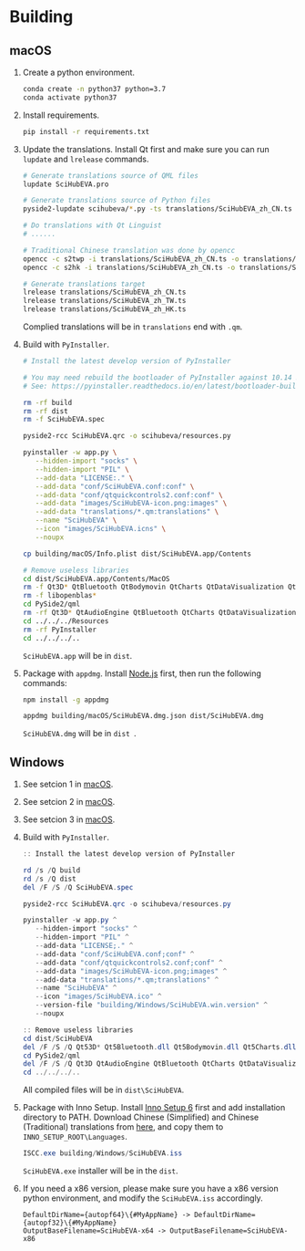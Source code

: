 # Building

## macOS

1. Create a python environment.

   ```bash
   conda create -n python37 python=3.7
   conda activate python37
   ```

2. Install requirements.

   ```bash
   pip install -r requirements.txt
   ```

3. Update the translations. Install Qt first and make sure you can run `lupdate` and `lrelease` commands.

   ```bash
   # Generate translations source of QML files
   lupdate SciHubEVA.pro

   # Generate translations source of Python files
   pyside2-lupdate scihubeva/*.py -ts translations/SciHubEVA_zh_CN.ts

   # Do translations with Qt Linguist
   # ......

   # Traditional Chinese translation was done by opencc
   opencc -c s2twp -i translations/SciHubEVA_zh_CN.ts -o translations/SciHubEVA_zh_TW.ts
   opencc -c s2hk -i translations/SciHubEVA_zh_CN.ts -o translations/SciHubEVA_zh_HK.ts

   # Generate translations target
   lrelease translations/SciHubEVA_zh_CN.ts
   lrelease translations/SciHubEVA_zh_TW.ts
   lrelease translations/SciHubEVA_zh_HK.ts
   ```

   Complied translations will be in `translations` end with `.qm`.

4. Build with `PyInstaller`.

   ```bash
   # Install the latest develop version of PyInstaller

   # You may need rebuild the bootloader of PyInstaller against 10.14 SDK to fully support dark theme
   # See: https://pyinstaller.readthedocs.io/en/latest/bootloader-building.html

   rm -rf build
   rm -rf dist
   rm -f SciHubEVA.spec

   pyside2-rcc SciHubEVA.qrc -o scihubeva/resources.py

   pyinstaller -w app.py \
      --hidden-import "socks" \
      --hidden-import "PIL" \
      --add-data "LICENSE:." \
      --add-data "conf/SciHubEVA.conf:conf" \
      --add-data "conf/qtquickcontrols2.conf:conf" \
      --add-data "images/SciHubEVA-icon.png:images" \
      --add-data "translations/*.qm:translations" \
      --name "SciHubEVA" \
      --icon "images/SciHubEVA.icns" \
      --noupx

   cp building/macOS/Info.plist dist/SciHubEVA.app/Contents

   # Remove useless libraries
   cd dist/SciHubEVA.app/Contents/MacOS
   rm -f Qt3D* QtBluetooth QtBodymovin QtCharts QtDataVisualization QtGamepad QtLocation QtMultimedia QtMultimediaQuick QtNfc QtPositioning QtPositioningQuick QtPurchasing QtQuick3D* QtQuickTest QtRemoteObjects QtScxml QtSensors QtSql QtTest QtVirtualKeyboard QtWeb*
   rm -f libopenblas*
   cd PySide2/qml
   rm -rf Qt3D* QtAudioEngine QtBluetooth QtCharts QtDataVisualization QtGamepad QtLocation QtMultimedia QtNfc QtPositioning QtPurchasing QtQuick3D* QtRemoteObjects QtScxml QtSensors QtTest QtWeb*
   cd ../../../Resources
   rm -rf PyInstaller
   cd ../../../..
   ```

   `SciHubEVA.app` will be in `dist`.

5. Package with `appdmg`. Install [Node.js](https://nodejs.org) first, then run the following commands:

   ```bash
   npm install -g appdmg

   appdmg building/macOS/SciHubEVA.dmg.json dist/SciHubEVA.dmg
   ```

   `SciHubEVA.dmg` will be in `dist `.

## Windows

1. See setcion 1 in [macOS](#macOS).
2. See setcion 2 in [macOS](#macOS).
3. See setcion 3 in [macOS](#macOS).
4. Build with `PyInstaller`.

   ```powershell
   :: Install the latest develop version of PyInstaller

   rd /s /Q build
   rd /s /Q dist
   del /F /S /Q SciHubEVA.spec

   pyside2-rcc SciHubEVA.qrc -o scihubeva/resources.py

   pyinstaller -w app.py ^
      --hidden-import "socks" ^
      --hidden-import "PIL" ^
      --add-data "LICENSE;." ^
      --add-data "conf/SciHubEVA.conf;conf" ^
      --add-data "conf/qtquickcontrols2.conf;conf" ^
      --add-data "images/SciHubEVA-icon.png;images" ^
      --add-data "translations/*.qm;translations" ^
      --name "SciHubEVA" ^
      --icon "images/SciHubEVA.ico" ^
      --version-file "building/Windows/SciHubEVA.win.version" ^
      --noupx

   :: Remove useless libraries
   cd dist/SciHubEVA
   del /F /S /Q Qt53D* Qt5Bluetooth.dll Qt5Bodymovin.dll Qt5Charts.dll Qt5DataVisualization.dll Qt5Gamepad.dll Qt5Location.dll Qt5Multimedia.dll Qt5MultimediaQuick.dll Qt5Nfc.dll Qt5Positioning.dll Qt5PositioningQuick.dll Qt5Purchasing.dll Qt5Quick3D*.dll Qt5QuickTest.dll Qt5RemoteObjects.dll Qt5Scxml.dll Qt5Sensors.dll Qt5Sql.dll Qt5Test.dll Qt5VirtualKeyboard.dll Qt5Web*
   cd PySide2/qml
   del /F /S /Q Qt3D QtAudioEngine QtBluetooth QtCharts QtDataVisualization QtGamepad QtLocation QtMultimedia QtNfc QtPositioning QtPurchasing QtQuick3D QtRemoteObjects QtScxml QtSensors QtTest QtWebChannel QtWebEngine QtWebSockets QtWebView QtWinExtras
   cd ../../../..
   ```

   All compiled files will be in `dist\SciHubEVA`.


5. Package with Inno Setup. Install [Inno Setup 6](http://www.jrsoftware.org/isinfo.php) first and add installation directory to PATH. Download Chinese (Simplified) and Chinese (Traditional) translations from [here](http://www.jrsoftware.org/files/istrans/), and copy them to `INNO_SETUP_ROOT\Languages`.

   ```powershell
   ISCC.exe building/Windows/SciHubEVA.iss
   ```

   `SciHubEVA.exe` installer will be in the `dist`.

6. If you need a x86 version, please make sure you have a x86 version python environment, and modify the `SciHubEVA.iss` accordingly.

   ```text
   DefaultDirName={autopf64}\{#MyAppName} -> DefaultDirName={autopf32}\{#MyAppName}
   OutputBaseFilename=SciHubEVA-x64 -> OutputBaseFilename=SciHubEVA-x86
   ```
